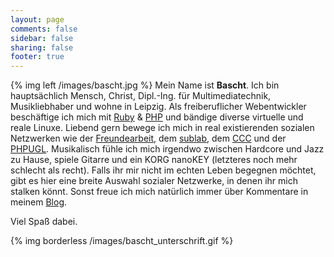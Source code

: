 ```yaml
---
layout: page
comments: false
sidebar: false
sharing: false
footer: true
---
```


{% img left /images/bascht.jpg %}
Mein Name ist **Bascht**. Ich bin
hauptsächlich Mensch, Christ, Dipl.-Ing. für Multimediatechnik,  Musikliebhaber und wohne in Leipzig.
Als freiberuflicher Webentwickler beschäftige ich mich mit [Ruby](http://www.ruby-lang.org) & [PHP](http://www.php.net) 
und bändige diverse virtuelle und reale Linuxe.
Liebend gern bewege ich mich in real existierenden sozialen Netzwerken wie der
[Freundearbeit](/mensch/freundearbeit.html),
dem [sublab](http://www.sublab.org),
dem [CCC](http://www.ccc.org) 
und der [PHPUGL](http://www.phpugl.de).
Musikalisch fühle ich mich irgendwo zwischen Hardcore und Jazz zu Hause, spiele Gitarre und ein 
KORG nanoKEY (letzteres noch mehr schlecht als recht). Falls ihr mir nicht im echten Leben begegnen möchtet, gibt es hier eine
breite Auswahl sozialer Netzwerke, in denen ihr mich stalken könnt. Sonst freue ich mich natürlich immer
über Kommentare in meinem <a href="http://bascht.com/blog" title="Mein Blog">Blog</a>.<br/>

Viel Spaß dabei.

{% img borderless /images/bascht_unterschrift.gif %}
